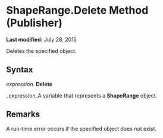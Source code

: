 
# ShapeRange.Delete Method (Publisher)

 **Last modified:** July 28, 2015

Deletes the specified object.

## Syntax

 _expression_. **Delete**

 _expression_A variable that represents a  **ShapeRange** object.


## Remarks

A run-time error occurs if the specified object does not exist.

